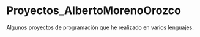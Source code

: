 # Proyectos_AlbertoMorenoOrozco

Algunos proyectos de programación que he realizado en varios lenguajes.
